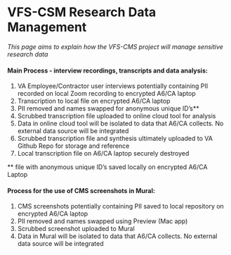 # VFS-CSM Research Data Management

_This page aims to explain how the VFS-CMS project will manage sensitive research data_

#### Main Process - interview recordings, transcripts and data analysis:

1. VA Employee/Contractor user interviews potentially containing PII recorded on local Zoom recording to encrypted A6/CA laptop
2. Transcription to local file on encrypted A6/CA laptop
3. PII removed and names swapped for anonymous unique ID’s**
4. Scrubbed transcription file uploaded to online cloud tool for analysis
5. Data in online cloud tool will be isolated to data that A6/CA collects. No external data source will be integrated
6. Scrubbed transcription file and synthesis ultimately uploaded to VA Github Repo for storage and reference
7. Local transcription file on A6/CA laptop securely destroyed

** file with anonymous unique ID’s saved locally on encrypted A6/CA Laptop

#### Process for the use of CMS screenshots in Mural:

1. CMS screenshots potentially containing PII saved to local repository on encrypted A6/CA laptop
2. PII removed and names swapped using Preview (Mac app)
3. Scrubbed screenshot uploaded to Mural
4. Data in Mural will be isolated to data that A6/CA collects. No external data source will be integrated
